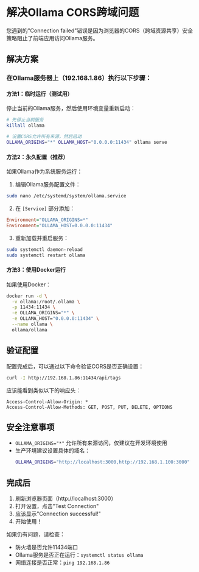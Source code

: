# 解决Ollama CORS跨域问题

您遇到的"Connection failed"错误是因为浏览器的CORS（跨域资源共享）安全策略阻止了前端应用访问Ollama服务。

## 解决方案

### 在Ollama服务器上（192.168.1.86）执行以下步骤：

#### 方法1：临时运行（测试用）

停止当前的Ollama服务，然后使用环境变量重新启动：

```bash
# 先停止当前服务
killall ollama

# 设置CORS允许所有来源，然后启动
OLLAMA_ORIGINS="*" OLLAMA_HOST="0.0.0.0:11434" ollama serve
```

#### 方法2：永久配置（推荐）

如果Ollama作为系统服务运行：

1. 编辑Ollama服务配置文件：
```bash
sudo nano /etc/systemd/system/ollama.service
```

2. 在 `[Service]` 部分添加：
```ini
Environment="OLLAMA_ORIGINS=*"
Environment="OLLAMA_HOST=0.0.0.0:11434"
```

3. 重新加载并重启服务：
```bash
sudo systemctl daemon-reload
sudo systemctl restart ollama
```

#### 方法3：使用Docker运行

如果使用Docker：

```bash
docker run -d \
  -v ollama:/root/.ollama \
  -p 11434:11434 \
  -e OLLAMA_ORIGINS="*" \
  -e OLLAMA_HOST="0.0.0.0:11434" \
  --name ollama \
  ollama/ollama
```

## 验证配置

配置完成后，可以通过以下命令验证CORS是否正确设置：

```bash
curl -I http://192.168.1.86:11434/api/tags
```

应该能看到类似以下的响应头：
```
Access-Control-Allow-Origin: *
Access-Control-Allow-Methods: GET, POST, PUT, DELETE, OPTIONS
```

## 安全注意事项

- `OLLAMA_ORIGINS="*"` 允许所有来源访问，仅建议在开发环境使用
- 生产环境建议设置具体的域名：
  ```bash
  OLLAMA_ORIGINS="http://localhost:3000,http://192.168.1.100:3000"
  ```

## 完成后

1. 刷新浏览器页面（http://localhost:3000）
2. 打开设置，点击"Test Connection"
3. 应该显示"Connection successful!"
4. 开始使用！

如果仍有问题，请检查：
- 防火墙是否允许11434端口
- Ollama服务是否正在运行：`systemctl status ollama`
- 网络连接是否正常：`ping 192.168.1.86`